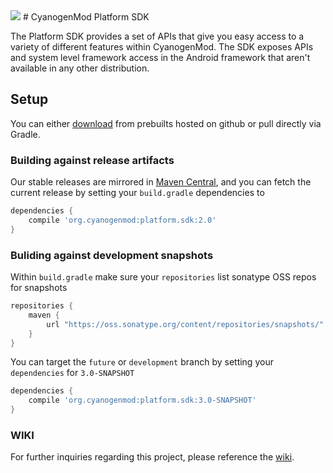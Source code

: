 <img src="https://raw.github.com/TeamBliss-LP/android/lp5.1/bliss-logo.png">
# CyanogenMod Platform SDK

The Platform SDK provides a set of APIs that give you easy access to a variety of different features within CyanogenMod. The SDK exposes APIs and system level framework access in the Android framework that aren't available in any other distribution.

## Setup

You can either [download](https://github.com/TeamBliss-LP/android_prebuilts_cmsdk/tree/master/current) from prebuilts hosted on github or pull directly via Gradle.


### Building against release artifacts

Our stable releases are mirrored in [Maven Central](http://search.maven.org/#search%7Cga%7C1%7Ca%3A%22platform.sdk%22), and you can fetch the current release by setting your `build.gradle` dependencies to

```gradle
dependencies {
    compile 'org.cyanogenmod:platform.sdk:2.0'
}
```

### Buliding against development snapshots

Within `build.gradle` make sure your `repositories` list sonatype OSS repos for snapshots

```gradle
repositories {
    maven {
        url "https://oss.sonatype.org/content/repositories/snapshots/"
    }
}
```

You can target the `future` or `development` branch by setting your `dependencies` for `3.0-SNAPSHOT`

```gradle
dependencies {
    compile 'org.cyanogenmod:platform.sdk:3.0-SNAPSHOT'
}
```

### WIKI

For further inquiries regarding this project, please reference the [wiki](https://github.com/TeamBliss-LP/cm_platform_sdk/wiki).

